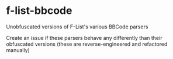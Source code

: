 # f-list-bbcode
Unobfuscated versions of F-List's various BBCode parsers

Create an issue if these parsers behave any differently than their obfuscated versions (these are reverse-engineered and refactored manually)
